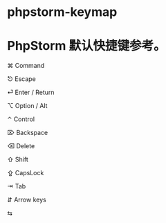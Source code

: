 # phpstorm-keymap

PhpStorm 默认快捷键参考。
===

⌘ Command

⎋ Escape

⏎ Enter / Return

⌥ Option / Alt

⌃ Control

⌦ Backspace

⌫ Delete

⇧ Shift

⇪ CapsLock

⇥ Tab

⇵ Arrow keys

⇆ 
